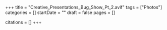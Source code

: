 +++
title = "Creative_Presentations_Bug_Show_Pt_2.avif"
tags = ["Photos"]
categories = []
startDate = ""
draft = false
pages = []

citations = []
+++
